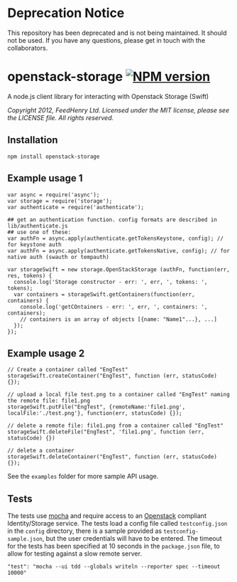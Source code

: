 # Deprecation Notice
This repository has been deprecated and is not being maintained. It should not be used. If you have any questions, please get in touch with the collaborators.

# openstack-storage [![NPM version](https://badge.fury.io/js/openstack-storage.png)](http://badge.fury.io/js/openstack-storage)
A node.js client library for interacting with Openstack Storage (Swift)

_Copyright 2012, FeedHenry Ltd. Licensed under the
MIT license, please see the LICENSE file.  All rights reserved._

## Installation
    npm install openstack-storage

## Example usage 1
    var async = require('async');
    var storage = require('storage');
    var authenticate = require('authenticate');
    
    ## get an authentication function. config formats are described in lib/authenticate.js
    ## use one of these:
    var authFn = async.apply(authenticate.getTokensKeystone, config); // for keystone auth
    var authFn = async.apply(authenticate.getTokensNative, config); // for native auth (swauth or tempauth)

    var storageSwift = new storage.OpenStackStorage (authFn, function(err, res, tokens) {
      console.log('Storage constructor - err: ', err, ', tokens: ', tokens);
      var containers = storageSwift.getContainers(function(err, containers) {
        console.log('getCOntainers - err: ', err, ', containers: ', containers);
        // containers is an array of objects [{name: "Name1"...}, ...]
      });
    });

## Example usage 2
    // Create a container called "EngTest"
    storageSwift.createContainer("EngTest", function (err, statusCode) {});
    
    // upload a local file test.png to a container called "EngTest" naming the remote file: file1.png 
    storageSwift.putFile("EngTest", {remoteName:'file1.png', localFile:'./test.png'}, function(err, statusCode) {});
    
    // delete a remote file: file1.png from a container called "EngTest"
    storageSwift.deleteFile("EngTest", 'file1.png', function (err, statusCode) {})
    
    // delete a container
    storageSwift.deleteContainer("EngTest", function (err, statusCode) {});

See the `examples` folder for more sample API usage.

## Tests
The tests use [mocha](http://visionmedia.github.com/mocha/) and require access to an [Openstack](http://openstack.org) compliant Identity/Storage service.  The tests load a config file called `testconfig.json` in the `config` directory, there is a sample provided as `testconfig-sample.json`, but the user credentials will have to be entered.
The timeout for the tests has been specified at 10 seconds in the `package.json` file, to allow for testing against a slow remote server.

    "test": "mocha --ui tdd --globals writeln --reporter spec --timeout 10000"

